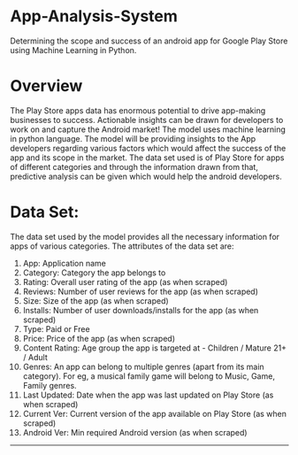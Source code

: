 # App-Analysis-System
Determining the scope and success of an android app for Google Play Store using Machine Learning in Python.

# Overview
The Play Store apps data has enormous potential to drive app-making businesses to success. Actionable insights can be drawn for developers to work on and capture the Android market! The model uses machine learning in python language.
The model will be providing insights to the App developers regarding various factors which would affect the success of the app and its scope in the market. The data set used is of Play Store for apps of different categories and through the information drawn from that, predictive analysis can be given which would help the android developers.

# Data Set: 
The data set used by the model provides all the necessary information for apps of various categories.
The attributes of the data set are:
1.	App: Application name
2.	Category: Category the app belongs to
3.	Rating: Overall user rating of the app (as when scraped)
4.	Reviews: Number of user reviews for the app (as when scraped)
5.	Size: Size of the app (as when scraped)
6.	Installs: Number of user downloads/installs for the app (as when scraped)
7.	Type: Paid or Free
8.	Price: Price of the app (as when scraped)
9.	Content Rating: Age group the app is targeted at - Children / Mature 21+ / Adult
10.	Genres: An app can belong to multiple genres (apart from its main category). For eg, a musical family game will belong to Music, Game, Family genres.
11.	Last Updated: Date when the app was last updated on Play Store (as when scraped)
12.	Current Ver: Current version of the app available on Play Store (as when scraped)
13.	Android Ver: Min required Android version (as when scraped)
_______________________________________

